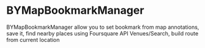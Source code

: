 # BYMapBookmarkManager
BYMapBookmarkManager allow you to set bookmark from map annotations, save it, find nearby places using Foursquare API Venues/Search, build route from current location
